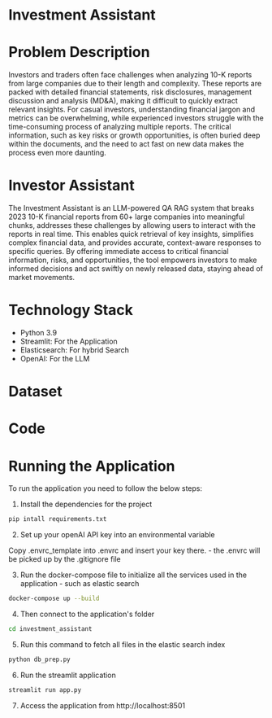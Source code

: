 # Investment Assistant


# Problem Description

Investors and traders often face challenges when analyzing 10-K reports from large companies due to their length and complexity. These reports are packed with detailed financial statements, risk disclosures, management discussion and analysis (MD&A), making it difficult to quickly extract relevant insights. For casual investors, understanding financial jargon and metrics can be overwhelming, while experienced investors struggle with the time-consuming process of analyzing multiple reports. The critical information, such as key risks or growth opportunities, is often buried deep within the documents, and the need to act fast on new data makes the process even more daunting.

# Investor Assistant

The Investment Assistant is an LLM-powered QA RAG system that breaks 2023 10-K financial reports from 60+ large companies into meaningful chunks, addresses these challenges by allowing users to interact with the reports in real time. This enables quick retrieval of key insights, simplifies complex financial data, and provides accurate, context-aware responses to specific queries. By offering immediate access to critical financial information, risks, and opportunities, the tool empowers investors to make informed decisions and act swiftly on newly released data, staying ahead of market movements.

# Technology Stack

- Python 3.9
- Streamlit: For the Application
- Elasticsearch: For hybrid Search
- OpenAI: For the LLM 

# Dataset

# Code

# Running the Application
To run the application you need to follow the below steps:

1. Install the dependencies for the project
```bash
pip intall requirements.txt
```
2. Set up your openAI API key into an environmental variable

Copy .envrc_template into .envrc and insert your key there. - the .envrc will be picked up by the .gitignore file

3. Run the docker-compose file to initialize all the services used in the application - such as elastic search
```bash
docker-compose up --build
```
4. Then connect to the application's folder
```bash
cd investment_assistant
```
5. Run this command to fetch all files in the elastic search index
```bash
python db_prep.py
```
6. Run the streamlit application
```bash
streamlit run app.py
```
7. Access the application from http://localhost:8501

